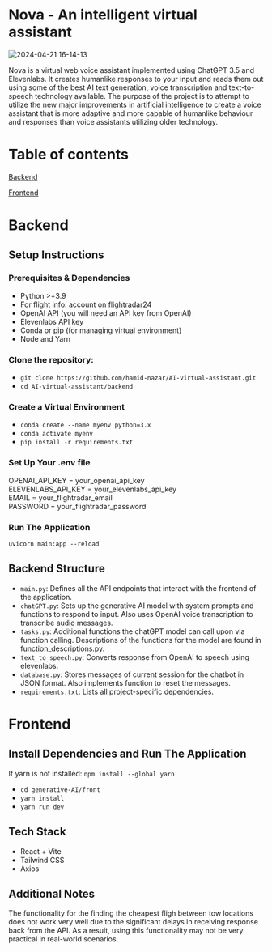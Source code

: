 # Nova - An intelligent virtual assistant 

![2024-04-21 16-14-13](https://github.com/hamid-nazar/Nova-AI-virtual-assistant/assets/89256888/5a7d0f3d-3d9b-417e-86d1-7d2d515d7848)


  Nova is a virtual web voice assistant implemented using ChatGPT 3.5 and Elevenlabs. It creates humanlike responses to your input and reads them out using some of the best AI text generation, voice transcription and text-to-speech technology available. The purpose of the project is to attempt to utilize the new major improvements in artificial intelligence to create a voice assistant that is more adaptive and more capable of humanlike behaviour and responses than voice assistants utilizing older technology. 

# Table of contents

  [Backend](#backend)

  [Frontend](#frontend)

# Backend
## Setup Instructions
### Prerequisites & Dependencies

  - Python >=3.9 
  - For flight info: account on [flightradar24](https://www.flightradar24.com)
  - OpenAI API (you will need an API key from OpenAI) 
  - Elevenlabs API key 
  - Conda or pip (for managing virtual environment) 
  - Node and Yarn 

### Clone the repository:

  - `git clone https://github.com/hamid-nazar/AI-virtual-assistant.git` 
  - `cd AI-virtual-assistant/backend`

### Create a Virtual Environment

  - `conda create --name myenv python=3.x` 
  - `conda activate myenv` 
  - `pip install -r requirements.txt`

### Set Up Your .env file
    
  OPENAI_API_KEY = your_openai_api_key \
  ELEVENLABS_API_KEY = your_elevenlabs_api_key \
  EMAIL = your_flightradar_email \
  PASSWORD = your_flightradar_password 

### Run The Application

    uvicorn main:app --reload

## Backend Structure

  - `main.py`: Defines all the API endpoints that interact with the frontend of the application. 
  - `chatGPT.py`: Sets up the generative AI model with system prompts and functions to respond to input. Also uses OpenAI voice transcription to transcribe audio messages. 
  - `tasks.py`: Additional functions the chatGPT model can call upon via function calling. Descriptions of the functions for the model are found in function_descriptions.py. 
  - `text_to_speech.py`: Converts response from OpenAI to speech using elevenlabs. 
  - `database.py`: Stores messages of current session for the chatbot in JSON format. Also implements function to reset the messages. 
  - `requirements.txt`: Lists all project-specific dependencies.

# Frontend
## Install Dependencies and Run The Application

  If yarn is not installed: `npm install --global yarn`

  - `cd generative-AI/front` 
  - `yarn install` 
  - `yarn run dev`

## Tech Stack

  - React + Vite 
  - Tailwind CSS 
  - Axios 

## Additional Notes
The functionality for the finding the cheapest fligh between tow locations does not work very well due to the significant delays in receiving response back from the API. As a result, using this functionality may not be very practical in real-world scenarios.
